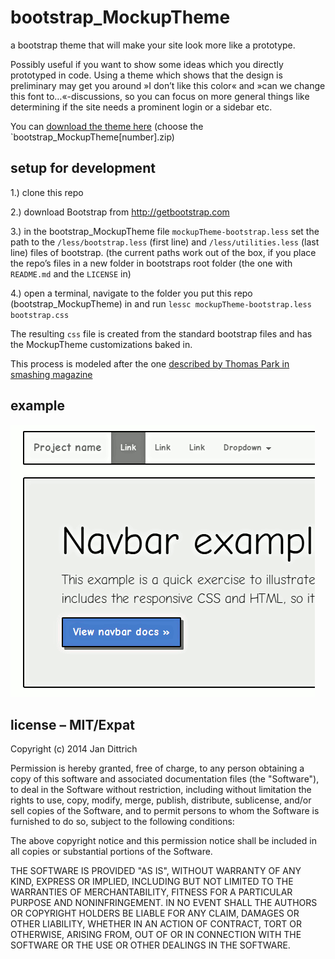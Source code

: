 bootstrap_MockupTheme
=====================

a bootstrap theme that will make your site look more like a prototype.

Possibly useful if you want to show some ideas which you directly prototyped in code. Using a theme which shows that the design is preliminary may get you around »I don’t like this color« and »can we change this font to…«-discussions, so you can focus on more general things like determining if the site needs a prominent login or a sidebar etc.

You can [download the theme here](https://github.com/jdittrich/bootstrap_MockupTheme/releases) (choose the `bootstrap_MockupTheme\[number\].zip)


setup for development
-----
1.) clone this repo

2.) download Bootstrap from http://getbootstrap.com

3.) in the bootstrap_MockupTheme file `mockupTheme-bootstrap.less` set the path to the `/less/bootstrap.less` (first line) 
and `/less/utilities.less` (last line) files of bootstrap. (the current paths work out of the box, if you place the repo’s files 
in a new folder in bootstraps root folder (the one with `README.md` and the `LICENSE` in) 

4.) open a terminal, navigate to the folder you put this repo (bootstrap_MockupTheme) in and run `lessc mockupTheme-bootstrap.less bootstrap.css`

The resulting `css` file is created from the standard bootstrap files and has the MockupTheme customizations baked in. 

This process is modeled after the one [described by Thomas Park in smashing magazine](http://www.smashingmagazine.com/2013/03/12/customizing-bootstrap/)

example
-------

![example](example.png)

license – MIT/Expat
---------


Copyright (c) 2014 Jan Dittrich


Permission is hereby granted, free of charge, to any person obtaining a copy of this software and associated documentation files (the "Software"), to deal in the Software without restriction, including without limitation the rights to use, copy, modify, merge, publish, distribute, sublicense, and/or sell copies of the Software, and to permit persons to whom the Software is furnished to do so, subject to the following conditions:

The above copyright notice and this permission notice shall be included in all copies or substantial portions of the Software.

THE SOFTWARE IS PROVIDED "AS IS", WITHOUT WARRANTY OF ANY KIND, EXPRESS OR IMPLIED, INCLUDING BUT NOT LIMITED TO THE WARRANTIES OF MERCHANTABILITY, FITNESS FOR A PARTICULAR PURPOSE AND NONINFRINGEMENT. IN NO EVENT SHALL THE AUTHORS OR COPYRIGHT HOLDERS BE LIABLE FOR ANY CLAIM, DAMAGES OR OTHER LIABILITY, WHETHER IN AN ACTION OF CONTRACT, TORT OR OTHERWISE, ARISING FROM, OUT OF OR IN CONNECTION WITH THE SOFTWARE OR THE USE OR OTHER DEALINGS IN THE SOFTWARE.

